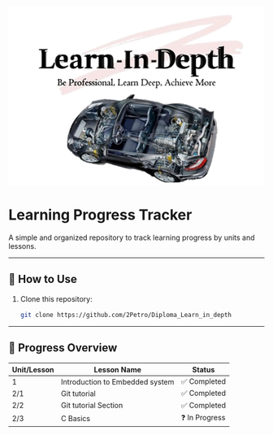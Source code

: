 ![Project Logo](logo.png)

# Learning Progress Tracker

A simple and organized repository to track learning progress by units and lessons.

---

## 🔧 How to Use

1. Clone this repository:
   ```bash
   git clone https://github.com/2Petro/Diploma_Learn_in_depth

---

## 🚀 Progress Overview

| Unit/Lesson   | Lesson Name                         | Status       |
|--------|---------------------------------|--------------|
| 1 | Introduction to Embedded system | ✅ Completed |
| 2/1 | Git tutorial | ✅ Completed |
| 2/2 | Git tutorial Section | ✅ Completed |
| 2/3 | C Basics | ❓ In Progress | 

